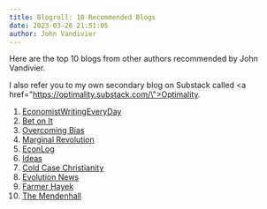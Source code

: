 ```yaml
---
title: Blogroll: 10 Recommended Blogs
date: 2023-03-26 21:51:05
author: John Vandivier
---
```




Here are the top 10 blogs from other authors recommended by John Vandivier.

I also refer you to my own secondary blog on Substack called <a href=\"https://optimality.substack.com/\">Optimality</a>.
<ol>
 	<li><a href=\"http://economistwritingeveryday.com\">EconomistWritingEveryDay</a></li>
 	<li><a href=\"https://betonit.substack.com/\">Bet on It</a></li>
 	<li><a href=\"https://www.overcomingbias.com/\">Overcoming Bias</a></li>
 	<li><a href=\"https://marginalrevolution.com/\">Marginal Revolution</a></li>
 	<li><a href=\"http://econlog.econlib.org/\">EconLog</a></li>
 	<li><a href=\"http://daviddfriedman.blogspot.com/\">Ideas</a></li>
 	<li><a href=\"http://coldcasechristianity.com/category/writings/\">Cold Case Christianity</a></li>
 	<li><a href=\"http://www.evolutionnews.org/\">Evolution News</a></li>
 	<li><a href=\"http://www.farmerhayek.com/\">Farmer Hayek</a></li>
 	<li><a href=\"http://themendenhall.com/\">The Mendenhall</a></li>
</ol>
